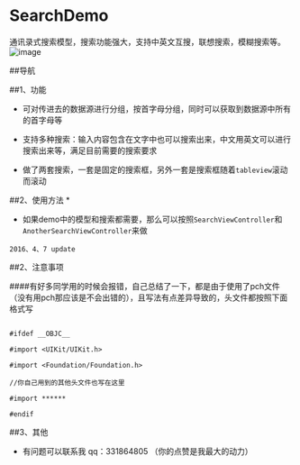 # SearchDemo

通讯录式搜索模型，搜索功能强大，支持中英文互搜，联想搜索，模糊搜索等。
![image](https://github.com/honeycao/SearchDemo/blob/master/FriendSearchDemo.gif ) 

##导航


##1、功能

* 可对传进去的数据源进行分组，按首字母分组，同时可以获取到数据源中所有的首字母等

* 支持多种搜索：输入内容包含在文字中也可以搜索出来，中文用英文可以进行搜索出来等，满足目前需要的搜索要求

* 做了两套搜索，一套是固定的搜索框，另外一套是搜索框随着`tableview`滚动而滚动


##2、使用方法
* 
* 如果demo中的模型和搜索都需要，那么可以按照`SearchViewController`和`AnotherSearchViewController`来做

`2016、4、7 update`

##2、注意事项

####有好多同学用的时候会报错，自己总结了一下，都是由于使用了pch文件（没有用pch那应该是不会出错的），且写法有点差异导致的，头文件都按照下面格式写
```obj-c

#ifdef __OBJC__

#import <UIKit/UIKit.h>

#import <Foundation/Foundation.h>

//你自己用到的其他头文件也写在这里

#import ******

#endif

```

##3、其他
* 有问题可以联系我  qq：331864805  （你的点赞是我最大的动力）